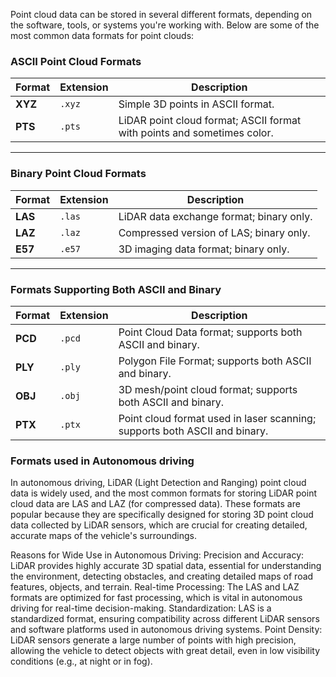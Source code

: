 Point cloud data can be stored in several different formats, depending on the software, tools, or systems you're working with. Below are some of the most common data formats for point clouds:


### ASCII Point Cloud Formats

| **Format**    | **Extension** | **Description**                                                         |
|---------------|---------------|-------------------------------------------------------------------------|
| **XYZ**       | `.xyz`        | Simple 3D points in ASCII format.                                       |
| **PTS**       | `.pts`        | LiDAR point cloud format; ASCII format with points and sometimes color. |

---

### Binary Point Cloud Formats

| **Format**    | **Extension** | **Description**                                                         |
|---------------|---------------|-------------------------------------------------------------------------|
| **LAS**       | `.las`        | LiDAR data exchange format; binary only.                                |
| **LAZ**       | `.laz`        | Compressed version of LAS; binary only.                                 |
| **E57**       | `.e57`        | 3D imaging data format; binary only.                                    |

---

### Formats Supporting Both ASCII and Binary

| **Format**    | **Extension** | **Description**                                                         |
|---------------|---------------|-------------------------------------------------------------------------|
| **PCD**       | `.pcd`        | Point Cloud Data format; supports both ASCII and binary.               |
| **PLY**       | `.ply`        | Polygon File Format; supports both ASCII and binary.                   |
| **OBJ**       | `.obj`        | 3D mesh/point cloud format; supports both ASCII and binary.            |
| **PTX**       | `.ptx`        | Point cloud format used in laser scanning; supports both ASCII and binary. |


### Formats used in Autonomous driving

In autonomous driving, LiDAR (Light Detection and Ranging) point cloud data is widely used, and the most common formats for storing LiDAR point cloud data are LAS and LAZ (for compressed data). These formats are popular because they are specifically designed for storing 3D point cloud data collected by LiDAR sensors, which are crucial for creating detailed, accurate maps of the vehicle's surroundings.

Reasons for Wide Use in Autonomous Driving:
Precision and Accuracy: LiDAR provides highly accurate 3D spatial data, essential for understanding the environment, detecting obstacles, and creating detailed maps of road features, objects, and terrain.
Real-time Processing: The LAS and LAZ formats are optimized for fast processing, which is vital in autonomous driving for real-time decision-making.
Standardization: LAS is a standardized format, ensuring compatibility across different LiDAR sensors and software platforms used in autonomous driving systems.
Point Density: LiDAR sensors generate a large number of points with high precision, allowing the vehicle to detect objects with great detail, even in low visibility conditions (e.g., at night or in fog).
